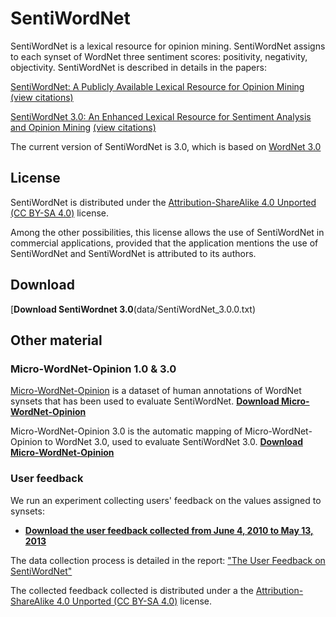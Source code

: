 # SentiWordNet

SentiWordNet is a lexical resource for opinion mining. SentiWordNet
assigns to each synset of WordNet three sentiment scores: positivity,
negativity, objectivity. SentiWordNet is described in details in the
papers:

[SentiWordNet: A Publicly Available Lexical Resource for Opinion Mining](papers/LREC06.pdf)
[(view citations)](http://scholar.google.it/scholar?cites=119284327930947236&as_sdt=5&sciodt=0)		  

[SentiWordNet 3.0: An Enhanced Lexical Resource for Sentiment Analysis and Opinion Mining](papers/LREC10.pdf)
[(view citations)](http://scholar.google.it/scholar?cites=10086709721837357519&as_sdt=5&sciodt=0)

The current version of SentiWordNet is 3.0, which is based on [WordNet 3.0](http://wordnet.princeton.edu/) 

## License

SentiWordNet is distributed under the [Attribution-ShareAlike 4.0 Unported (CC BY-SA 4.0)](http://creativecommons.org/licenses/by-sa/4.0/) license. 

Among the other possibilities, this license allows the use of SentiWordNet in commercial applications, provided that the application mentions the use of SentiWordNet and SentiWordNet is attributed to its authors.

## Download

[**Download SentiWordnet 3.0**(data/SentiWordNet_3.0.0.txt)

## Other material

### Micro-WordNet-Opinion 1.0 & 3.0

[Micro-WordNet-Opinion](papers/Micro-WNOp.pdf) is a dataset of human annotations of WordNet synsets that has been used to evaluate SentiWordNet. [**Download Micro-WordNet-Opinion**](data/Micro-WNOp-data.txt)

Micro-WordNet-Opinion 3.0 is the automatic mapping of Micro-WordNet-Opinion to WordNet 3.0, used to evaluate SentiWordNet 3.0. [**Download Micro-WordNet-Opinion**](data/Micro-WNop-WN3.txt)

### User feedback

We run an experiment collecting users' feedback on the values assigned to synsets:

* [**Download the user feedback collected from June 4, 2010 to May 13, 2013**](data/SWN_feedback_20130513.txt) 

The data collection process is detailed in the report: ["The User Feedback on SentiWordNet"](papers/SWNFeedback.pdf)

The collected feedback collected is distributed under a the [Attribution-ShareAlike 4.0 Unported (CC BY-SA 4.0)](http://creativecommons.org/licenses/by-sa/4.0/) license.

